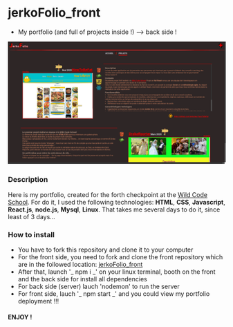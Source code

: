 # jerkoFolio_front
* My portfolio (and full of projects inside !) --> back side !

![](https://github.com/jerkodeur/jerko-folio_front/blob/tweak-last-details/src/images/portfolio.png)

### Description
Here is my portfolio, created for the forth checkpoint at the [Wild Code School](https://www.wildcodeschool.com/fr-FR).
For do it, I used the following technologies: __HTML__, __CSS__, __Javascript__, __React.js__, __node.js__, __Mysql__, __Linux__.
That takes me several days to do it, since least of 3 days...

### How to install
* You have to fork this repository and clone it to your computer
* For the front side, you need to fork and clone the front repository which are in the followed location: [jerkoFolio_front](https://github.com/jerkodeur/jerko-folio_front)
* After that, launch '_ npm i _' on your linux terminal, booth on the front and the back side for install all dependencies
* For back side (server) lauch 'nodemon' to run the server
* For front side, lauch '_ npm start _' and you could view my portfolio deployment !!!

#### ENJOY !
